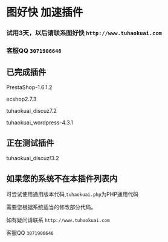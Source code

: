 # 图好快 加速插件 

### 试用3天，以后请联系图好快 `http://www.tuhaokuai.com` 

### 客服QQ `3071906646`

## 已完成插件

PrestaShop-1.6.1.2

ecshop2.7.3

tuhaokuai_discuz7.2

tuhaokuai_wordpress-4.3.1



## 正在测试插件

tuhaokuai_discuz!3.2




## 如果您的系统不在本插件列表内

可尝试使用通用版本代码,`tuhaokuai.php`为PHP通用代码

需要您根据系统适当的修改部分代码。

如有疑问请联系 `http://www.tuhaokuai.com` 

客服QQ `3071906646`